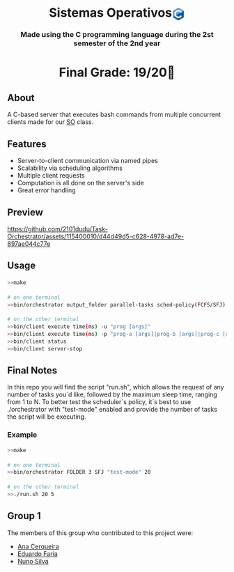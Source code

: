 <h1 align="center">Sistemas Operativos<img align="center" src="https://github.com/devicons/devicon/blob/master/icons/c/c-original.svg" target="_blank" title="C" alt="C" width="30" height="30"/></h1>

<h3 align="center">Made using the C programming language during the 2st semester of the 2nd year</h3> 

<h1 align="center">Final Grade: 19/20💎</h1>

## About

A C-based server that executes bash commands from multiple concurrent clients made for our [SO](https://www.di.uminho.pt/~jno/sitedi/uc_J304N1.html) class.


## Features

- Server-to-client communication via named pipes
- Scalability via scheduling algorithms
- Multiple client requests
- Computation is all done on the server's side
- Great error handling 

## Preview
https://github.com/2101dudu/Task-Orchestrator/assets/115400010/d44d49d5-c628-4978-ad7e-897ae044c77e


## Usage
```bash
>>make

# on one terminal
>>bin/orchestrator output_folder parallel-tasks sched-policy(FCFS/SFJ) <"test-mode"> <number-test-tasks>

# on the other terminal
>>bin/client execute time(ms) -u "prog [args]"
>>bin/client execute time(ms) -p "prog-a [args]|prog-b [args]|prog-c [args]"
>>bin/client status
>>bin/client server-stop
```

## Final Notes

In this repo you will find the script "run.sh", which allows the request of any number of tasks you´d like, followed by the maximum sleep time, ranging from 1 to N. To better test the scheduler´s policy, it´s best to use ./orchestrator with "test-mode" enabled and provide the number of tasks the script will be executing.

### Example
```bash
>>make

# on one terminal
>>bin/orchestrator FOLDER 3 SFJ "test-mode" 20

# on the other terminal
>>./run.sh 20 5
```


## Group 1
The members of this group who contributed to this project were:
- <a href="https://www.github.com/Cerqueira025">Ana Cerqueira</a>
- <a href="https://www.github.com/2101dudu">Eduardo Faria</a>
- <a href="https://www.github.com/NunoMRS7">Nuno Silva</a>
